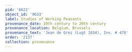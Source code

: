 ```yaml
---
pid: '6622'
object_id: '9633'
label: Studies of Working Peasants
provenance_date: 19th century to 20th century
provenance_location: Belgium, Brussels
provenance_text: 'Jean de Grez (Lugt 1834), Inv. # 478'
order: '2137'
collection: provenance
---
```

